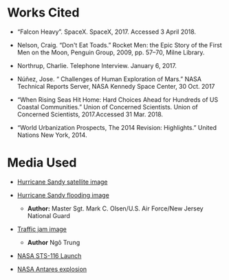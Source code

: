 # Works Cited

- “Falcon Heavy”. SpaceX. SpaceX, 2017. Accessed 3 April 2018.

- Nelson, Craig. “Don't Eat Toads.” Rocket Men: the Epic Story of the First Men on the 
Moon, Penguin Group, 2009, pp. 57–70, Milne Library.

- Northrup, Charlie. Telephone Interview. January 6, 2017.

- Núñez, Jose. “ Challenges of Human Exploration of Mars.” NASA Technical Reports 
Server, NASA Kennedy Space Center, 30 Oct. 2017

- “When Rising Seas Hit Home: Hard Choices Ahead for Hundreds of US Coastal 
Communities.” Union of Concerned Scientists. Union of Concerned Scientists, 2017.Accessed 31 Mar. 2018.

- “World Urbanization Prospects, The 2014 Revision: Highlights.” United Nations New 
York, 2014.

# Media Used

- [Hurricane Sandy satellite image](https://commons.wikimedia.org/wiki/File:Sandy_Oct_25_2012_0320Z.png)
- [Hurricane Sandy flooding image](https://commons.wikimedia.org/wiki/File:Hurricane_Sandy_New_Jersey_Pier.jpg)
    - **Author:** Master Sgt. Mark C. Olsen/U.S. Air Force/New Jersey National Guard
- [Traffic jam image](https://commons.wikimedia.org/wiki/File:Traffic_jam_on_Phu_Nhuan_district.JPG)
    - **Author** Ngô Trung
- [NASA STS-116 Launch](https://www.nasa.gov/mission_pages/shuttle/shuttlemissions/sts116/multimedia/index.html)

- [NASA Antares explosion](https://en.wikipedia.org/wiki/File:Antares_Fails_to_Reach_Orbit_with_Cygnus_CRS-3_after_Rocket_Explodes.webm)
